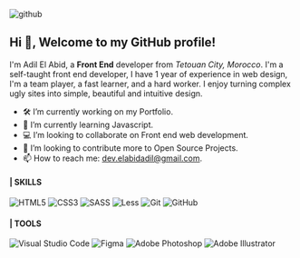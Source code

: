 ![github](https://user-images.githubusercontent.com/80136524/148685470-6447b393-ceda-420c-aeab-c5acd08ae504.png)

## Hi 👋, Welcome to my GitHub profile!
I'm Adil El Abid, a **Front End** developer from *Tetouan City, Morocco*. I'm a self-taught front end developer, I have 1 year of experience in web design, I'm a team player, a fast learner, and a hard worker. I enjoy turning complex ugly sites into simple, beautiful and intuitive design.

- 🛠️ I’m currently working on my Portfolio.
- 🌱 I’m currently learning Javascript.
- 💻 I’m looking to collaborate on Front end web development.
- 📂 I’m looking to contribute more to Open Source Projects.
- 📫 How to reach me: dev.elabidadil@gmail.com.

#### | SKILLS
![HTML5](https://img.shields.io/badge/html5-%23E34F26.svg?style=for-the-badge&logo=html5&logoColor=white)
![CSS3](https://img.shields.io/badge/css3-%231572B6.svg?style=for-the-badge&logo=css3&logoColor=white)
![SASS](https://img.shields.io/badge/SASS-hotpink.svg?style=for-the-badge&logo=SASS&logoColor=white)
![Less](https://img.shields.io/badge/less-2B4C80?style=for-the-badge&logo=less&logoColor=white)
![Git](https://img.shields.io/badge/git-%23F05033.svg?style=for-the-badge&logo=git&logoColor=white)
![GitHub](https://img.shields.io/badge/github-%23121011.svg?style=for-the-badge&logo=github&logoColor=white)

#### | TOOLS
![Visual Studio Code](https://img.shields.io/badge/Visual%20Studio%20Code-0078d7.svg?style=for-the-badge&logo=visual-studio-code&logoColor=white)
![Figma](https://img.shields.io/badge/figma-%23F24E1E.svg?style=for-the-badge&logo=figma&logoColor=white)
![Adobe Photoshop](https://img.shields.io/badge/adobephotoshop-%2331A8FF.svg?style=for-the-badge&logo=adobephotoshop&logoColor=white)
![Adobe Illustrator](https://img.shields.io/badge/adobeillustrator-%23FF9A00.svg?style=for-the-badge&logo=adobeillustrator&logoColor=white)
